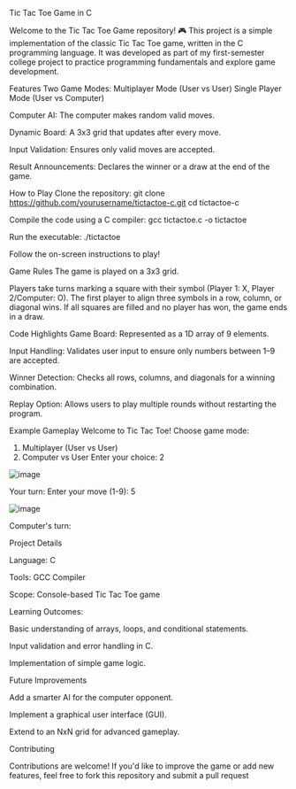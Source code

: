 Tic Tac Toe Game in C

Welcome to the Tic Tac Toe Game repository! 🎮
This project is a simple implementation of the classic Tic Tac Toe game, written in the C programming language. 
It was developed as part of my first-semester college project to practice programming fundamentals and explore game development.

Features
Two Game Modes:
Multiplayer Mode (User vs User)
Single Player Mode (User vs Computer)

Computer AI:
The computer makes random valid moves.

Dynamic Board:
A 3x3 grid that updates after every move.

Input Validation:
Ensures only valid moves are accepted.

Result Announcements:
Declares the winner or a draw at the end of the game.

How to Play
Clone the repository:
git clone https://github.com/yourusername/tictactoe-c.git
cd tictactoe-c

Compile the code using a C compiler:
gcc tictactoe.c -o tictactoe

Run the executable:
./tictactoe

Follow the on-screen instructions to play!

Game Rules
The game is played on a 3x3 grid.

Players take turns marking a square with their symbol (Player 1: X, Player 2/Computer: O).
The first player to align three symbols in a row, column, or diagonal wins.
If all squares are filled and no player has won, the game ends in a draw.

Code Highlights
Game Board: Represented as a 1D array of 9 elements.

Input Handling: Validates user input to ensure only numbers between 1–9 are accepted.

Winner Detection: Checks all rows, columns, and diagonals for a winning combination.

Replay Option: Allows users to play multiple rounds without restarting the program.

Example Gameplay
Welcome to Tic Tac Toe!
Choose game mode:
1. Multiplayer (User vs User)
2. Computer vs User
Enter your choice: 2

![image](https://github.com/user-attachments/assets/885c1e4e-f319-4414-8328-24a223eaf89a)


Your turn:
Enter your move (1-9): 5

 ![image](https://github.com/user-attachments/assets/534e9bff-a70d-49ae-99dc-2b76e030b32a)
 

Computer's turn:

Project Details

Language: C

Tools: GCC Compiler

Scope: Console-based Tic Tac Toe game

Learning Outcomes:

Basic understanding of arrays, loops, and conditional statements.

Input validation and error handling in C.

Implementation of simple game logic.

Future Improvements

Add a smarter AI for the computer opponent.

Implement a graphical user interface (GUI).

Extend to an NxN grid for advanced gameplay.

Contributing

Contributions are welcome! If you'd like to improve the game or add new features, feel free to fork this repository and submit a pull request
